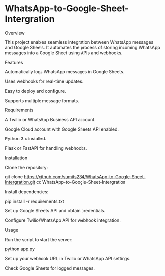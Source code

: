 # WhatsApp-to-Google-Sheet-Intergration
Overview

This project enables seamless integration between WhatsApp messages and Google Sheets. It automates the process of storing incoming WhatsApp messages into a Google Sheet using APIs and webhooks.

Features

Automatically logs WhatsApp messages in Google Sheets.

Uses webhooks for real-time updates.

Easy to deploy and configure.

Supports multiple message formats.

Requirements

A Twilio or WhatsApp Business API account.

Google Cloud account with Google Sheets API enabled.

Python 3.x installed.

Flask or FastAPI for handling webhooks.

Installation

Clone the repository:

git clone https://github.com/sumits234/WhatsApp-to-Google-Sheet-Intergration.git
cd WhatsApp-to-Google-Sheet-Intergration

Install dependencies:

pip install -r requirements.txt

Set up Google Sheets API and obtain credentials.

Configure Twilio/WhatsApp API for webhook integration.

Usage

Run the script to start the server:

python app.py

Set up your webhook URL in Twilio or WhatsApp API settings.

Check Google Sheets for logged messages.
